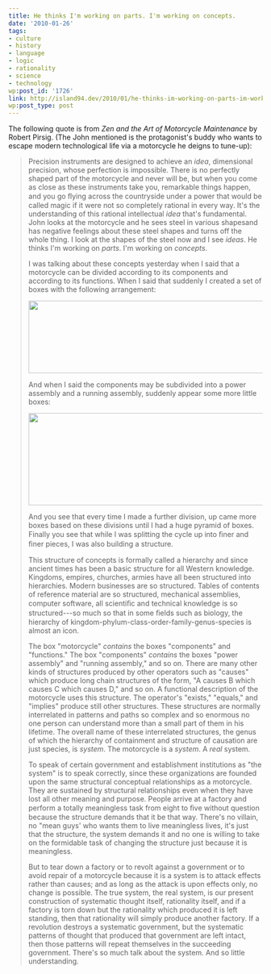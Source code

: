 ```yaml
---
title: He thinks I'm working on parts. I'm working on concepts.
date: '2010-01-26'
tags:
- culture
- history
- language
- logic
- rationality
- science
- technology
wp:post_id: '1726'
link: http://island94.dev/2010/01/he-thinks-im-working-on-parts-im-working-on-concepts/
wp:post_type: post
---
```


The following quote is from <em>Zen and the Art of Motorcycle Maintenance</em> by Robert Pirsig. (The John mentioned is the protagonist's buddy who wants to escape modern technological life via a motorcycle he deigns to tune-up):
<blockquote>Precision instruments are designed to achieve an <em>idea</em>, dimensional precision, whose perfection is impossible. There is no perfectly shaped part of the motorcycle and never will be, but when you come as close as these instruments take you, remarkable things happen, and you go ﬂying across the countryside under a power that would be called magic if it were not so completely rational in every way. It's the understanding of this rational intellectual <em>idea</em> that's fundamental. John looks at the motorcycle and he sees steel in various shapesand has negative feelings about these steel shapes and turns off the whole thing. I look at the shapes of the steel now and I see <em>ideas</em>. He thinks I'm working on <em>parts</em>. I'm working on <em>concepts</em>.

I was talking about these concepts yesterday when I said that a motorcycle can be divided according to its components and according to its functions. When I said that suddenly I created a set of boxes with the following arrangement:
<p style="text-align: center;"><img class="aligncenter" title="zen-more" src="http://www.island94.org/wp-content/uploads/2010/01/zen-more-500x144.png" alt="" width="500" height="144" /></p>
And when I said the components may be subdivided into a power assembly and a running assembly, suddenly appear some more little boxes:
<p style="text-align: center;"></p>
<img title="zen" src="http://www.island94.org/wp-content/uploads/2010/01/zen-500x183.png" alt="" width="500" height="183" />

And you see that every time I made a further division, up came more boxes based on these divisions until I had a huge pyramid of boxes. Finally you see that while I was splitting the cycle up into ﬁner and ﬁner pieces, I was also building a structure.

This structure of concepts is formally called a hierarchy and since ancient times has been a basic structure for all Western knowledge. Kingdoms, empires, churches, armies have all been structured into hierarchies. Modern businesses are so structured. Tables of contents of reference material are so structured, mechanical assemblies, computer software, all scientiﬁc and technical knowledge is so structured---so much so that in some ﬁelds such as biology, the hierarchy of kingdom-phylum-class-order-family-genus-species is almost an icon.

The box "motorcycle" <em>contains</em> the boxes "components" and "functions." The box "components" <em>contains</em> the boxes "power assembly" and "running assembly," and so on. There are many other kinds of structures produced by other operators such as "causes" which produce long chain structures of the form, "A causes B which causes C which causes D," and so on. A functional description of the motorcycle uses this structure. The operator's "exists," "equals," and "implies" produce still other structures. These structures are normally interrelated in patterns and paths so complex and so enormous no one person can understand more than a small part of them in his lifetime. The overall name of these interrelated structures, the genus of which the hierarchy of containment and structure of causation are just species, is <em>system</em>. The motorcycle is a <em>system</em>. A <em>real</em> system.

To speak of certain government and establishment institutions as "the system" is to speak correctly, since these organizations are founded upon the same structural conceptual relationships as a motorcycle. They are sustained by structural relationships even when they have lost all other meaning and purpose. People arrive at a factory and perform a totally meaningless task from eight to ﬁve without question because the structure demands that it be that way. There's no villain, no "mean guys' who wants them to live meaningless lives, it's just that the structure, the system demands it and no one is willing to take on the formidable task of changing the structure just because it is meaningless.

But to tear down a factory or to revolt against a government or to avoid repair of a motorcycle because it is a system is to attack effects rather than causes; and as long as the attack is upon effects only, no change is possible. The true system, the real system, is our present construction of systematic thought itself, rationality itself, and if a factory is torn down but the rationality which produced it is left standing, then that rationality will simply produce another factory. If a revolution destroys a systematic government, but the systematic patterns of thought that produced that government are left intact, then those patterns will repeat themselves in the succeeding government. There's so much talk about the system. And so little understanding.</blockquote>
